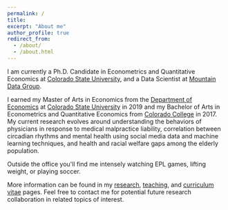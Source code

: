 ```yaml
---
permalink: /
title:
excerpt: "About me"
author_profile: true
redirect_from:
  - /about/
  - /about.html
---
```


I am currently a Ph.D. Candidate in Econometrics and Quantitative Economics at [Colorado State University](https://www.colostate.edu/), and a Data Scientist at [Mountain Data Group](https://www.mountaindatagroup.com/).

I earned my Master of Arts in Economics from the [Department of Economics](http://economics.colostate.edu/) at [Colorado State University](https://www.colostate.edu/) in 2019 and my Bachelor of Arts in Econometrics and Quantitative Economics from [Colorado College](https://www.coloradocollege.edu/) in 2017. My current research evolves around understanding the behaviors of physicians in response to medical malpractice liability, correlation between circadian rhythms and mental health using social media data and machine learning techniques, and health and racial welfare gaps among the elderly population.

Outside the office you'll find me intensely watching EPL games, lifting weight, or playing soccer.

More information can be found in my [research](https://schinlfc.github.io/research), [teaching](https://schinlfc.github.io/teaching), and [curriculum vitae](https://schinlfc.github.io/cv) pages. Feel free to contact me for potential future research collaboration in related topics of interest.  
